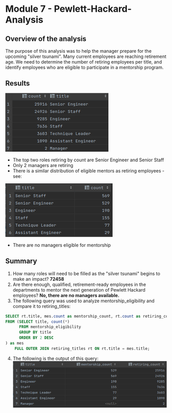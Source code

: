# Module 7 - Pewlett-Hackard-Analysis

## Overview of the analysis
The purpose of this analysis was to help the manager prepare for the upcoming "silver tsunami". Many current employees are reaching retirement age. We need to determine the number of retiring employees per title, and identify employees who are eligible to participate in a mentorship program.

## Results
![retiring_titles](retiring_titles.png)

* The top two roles retiring by count are Senior Engineer and Senior Staff
* Only 2 managers are retiring
* There is a similar distribution of eligible mentors as retiring employees - see: 

![eligible_mentor_summary](mentorship_eligibility_summary.png)
* There are no managers eligible for mentorship

## Summary
1. How many roles will need to be filled as the "silver tsunami" begins to make an impact? **72458**
2. Are there enough, qualified, retirement-ready employees in the departments to mentor the next generation of Pewlett Hackard employees? **No, there are no managers available.**
3. The following query was used to analyze mentorship_eligibility and compare it to retiring_titles:

```sql
SELECT rt.title, mes.count as mentorship_count, rt.count as retiring_count
FROM (SELECT title, count(*)
      FROM mentorship_eligibility
      GROUP BY title
      ORDER BY 2 DESC
) as mes
    FULL OUTER JOIN retiring_titles rt ON rt.title = mes.title;
```
4. The following is the output of this query:
![mentorship_retiring_title_comparison](mentorship_retiring_title_comparison.png)
